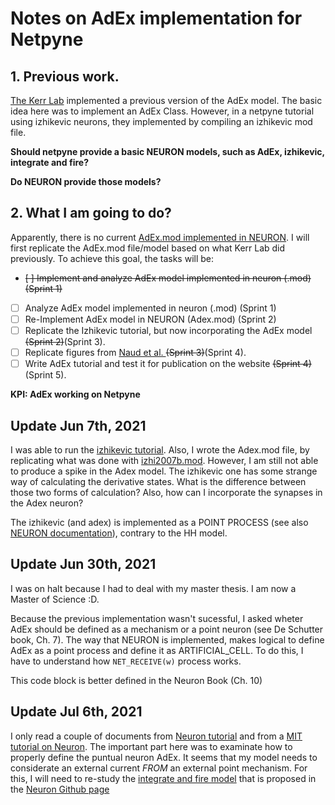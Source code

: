 # Notes on AdEx implementation for Netpyne

## 1. Previous work. 
[The Kerr Lab](https://github.com/thekerrlab/netpyne/blob/add-adexp-example/doc/source/code/adExp.py) implemented a previous version of the AdEx model.  The basic idea here was to implement an AdEx Class.  However, in a netpyne tutorial using izhikevic neurons, they implemented by compiling an izhikevic mod file.

   __Should netpyne provide a basic NEURON models, such as AdEx, izhikevic, integrate and fire?__

   __Do NEURON provide those models?__


## 2. What I am going to do?
 Apparently, there is no current [AdEx.mod implemented in NEURON](https://senselab.med.yale.edu/modeldb/ShowModel?model=147141). I will first replicate the AdEx.mod file/model based on what Kerr Lab did previously.
To achieve this goal, the tasks will be:
- ~~[ ] Implement and analyze AdEx model implemented in neuron (.mod) (Sprint 1)~~
- [ ] Analyze AdEx model implemented in neuron (.mod) (Sprint 1)
- [ ] Re-Implement AdEx model in NEURON (Adex.mod) (Sprint 2)
- [ ] Replicate the Izhikevic tutorial, but now incorporating the AdEx model ~~(Sprint 2)~~(Sprint 3).
- [ ] Replicate figures from [Naud et al. ](https://www.ncbi.nlm.nih.gov/pmc/articles/PMC2798047/) ~~(Sprint 3)~~(Sprint 4).
- [ ] Write AdEx tutorial and test it for publication on the website ~~(Sprint 4)~~(Sprint 5).

**KPI: AdEx working on Netpyne**        

## Update Jun 7th, 2021     
 I was able to run the [izhikevic tutorial](http://www.netpyne.org/tutorial.html#tutorial-4-using-a-simplified-cell-model-izhikevich).  Also, I wrote the Adex.mod file, by replicating what was done with [izhi2007b.mod](http://www.netpyne.org/_downloads/803a7312bae028b7a24ba7f3e28de705/izhi2007b.mod).  However, I am still not able to produce a spike in the Adex model.  The izhikevic one has some strange way of calculating the derivative states.  What is the difference between those two forms of calculation?  Also, how can I incorporate the synapses in the Adex neuron?      
   
The izhikevic (and adex) is implemented as a POINT PROCESS (see also [NEURON documentation](https://www.neuron.yale.edu/neuron/static/py_doc/modelspec/programmatic/mechanisms/nmodl.html)), contrary to the HH model.     

## Update Jun 30th, 2021    
I was on halt because I had to deal with my master thesis. I am now a Master of Science :D.     

Because the previous implementation wasn't sucessful, I asked wheter AdEx should be defined as a mechanism or a point neuron (see De Schutter book, Ch. 7).
The way that NEURON is implemented, makes logical to define AdEx as a point process and define it as ARTIFICIAL_CELL.  To do this, I have to understand how ```NET_RECEIVE(w)``` process works.      

This code block is better defined in the Neuron Book (Ch. 10)  

## Update Jul 6th, 2021  
I only read a couple of documents from [Neuron tutorial](https://www.neuron.yale.edu/neuron/static/new_doc/modelspec/programmatic/mechanisms/nmodl2.html) and from a [MIT tutorial on Neuron](http://web.mit.edu/neuron_v7.4/nrntuthtml/tutorial/tutD.html). The important part here was to examinate how to properly define the puntual neuron AdEx.  It seems that my model needs to considerate an external current _FROM_ an external point mechanism.  For this, I will need to re-study the [integrate and fire model](https://github.com/neuronsimulator/nrn/blob/master/src/nrnoc/intfire2.mod) that is proposed in the [Neuron Github page](https://github.com/neuronsimulator)